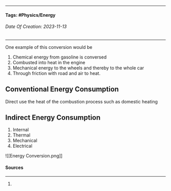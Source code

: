 __________________________________________________________________________
#### **Tags:** #Physics/Energy
###### *Date Of Creation: 2023-11-13*
__________________________________________________________________________

One example of this conversion would be 
1. Chemical energy from gasoline is conversed 
2. Combusted into heat in the engine
3. Mechanical energy to the wheels and thereby to the whole car 
4. Through friction with road and air to heat.
## Conventional Energy Consumption
Direct use the heat of the combustion process such as domestic heating
## Indirect Energy Consumption
1. Internal
2. Thermal
3. Mechanical
4. Electrical

![[Energy Conversion.png]]
#### Sources
__________________________________________________________________________
1. 
